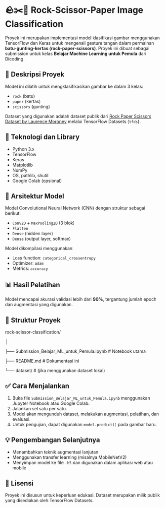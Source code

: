# 🪨✂️🧻 Rock-Scissor-Paper Image Classification

Proyek ini merupakan implementasi model klasifikasi gambar menggunakan TensorFlow dan Keras untuk mengenali gesture tangan dalam permainan **batu-gunting-kertas (rock-paper-scissors)**. Proyek ini dibuat sebagai submission untuk kelas **Belajar Machine Learning untuk Pemula** dari Dicoding.

## 📁 Deskripsi Proyek

Model ini dilatih untuk mengklasifikasikan gambar ke dalam 3 kelas:
- `rock` (batu)
- `paper` (kertas)
- `scissors` (gunting)

Dataset yang digunakan adalah dataset publik dari [Rock Paper Scissors Dataset by Laurence Moroney](https://laurencemoroney.com/rock-paper-scissors-dataset/) melalui TensorFlow Datasets (`tfds`).

## 🚀 Teknologi dan Library

- Python 3.x
- TensorFlow
- Keras
- Matplotlib
- NumPy
- OS, pathlib, shutil
- Google Colab (opsional)

## 🧠 Arsitektur Model

Model Convolutional Neural Network (CNN) dengan struktur sebagai berikut:

- `Conv2D` + `MaxPooling2D` (3 blok)
- `Flatten`
- `Dense` (hidden layer)
- `Dense` (output layer, softmax)

Model dikompilasi menggunakan:
- Loss function: `categorical_crossentropy`
- Optimizer: `adam`
- Metrics: `accuracy`

## 📊 Hasil Pelatihan

Model mencapai akurasi validasi lebih dari **90%**, tergantung jumlah epoch dan augmentasi yang digunakan.

## 📂 Struktur Proyek

  rock-scissor-classification/ 
  
  │

  ├── Submission_Belajar_ML_untuk_Pemula.ipynb # Notebook utama
  
  ├── README.md # Dokumentasi ini
  
  └── dataset/ # (jika menggunakan dataset lokal)

## ✅ Cara Menjalankan

1. Buka file `Submission_Belajar_ML_untuk_Pemula.ipynb` menggunakan Jupyter Notebook atau Google Colab.
2. Jalankan sel satu per satu.
3. Model akan mengunduh dataset, melakukan augmentasi, pelatihan, dan evaluasi.
4. Untuk pengujian, dapat digunakan `model.predict()` pada gambar baru.

## 💡 Pengembangan Selanjutnya

- Menambahkan teknik augmentasi lanjutan
- Menggunakan transfer learning (misalnya MobileNetV2)
- Menyimpan model ke file `.h5` dan digunakan dalam aplikasi web atau mobile

## 📝 Lisensi

Proyek ini disusun untuk keperluan edukasi. Dataset merupakan milik publik yang disediakan oleh TensorFlow Datasets.


